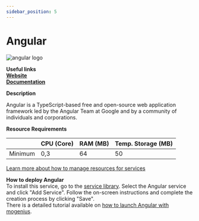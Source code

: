 ```yaml
---
sidebar_position: 5
---
```


# Angular

![angular logo](https://api.dev.mogenius.com/file/id/94a6b5f7-3d7a-44b0-8ebf-2b3243bf0ccc)

**Useful links**  
**[Website](https://angular.io/)**  
**[Documentation](https://angular.io/docs)**  

**Description**

Angular is a TypeScript-based free and open-source web application framework led by the Angular Team at Google and by a community of individuals and corporations. 

**Resource Requirements**

||CPU (Core)|RAM (MB)  |Temp. Storage (MB)|
|--|--|--|--|
| Minimum | 0,3 |64| 50

[Learn more about how to manage resources for services](./../cloud-management/resource-management.md)

**How to deploy Angular**  
To install this service, go to the [service library](./../mogenius-platform/service-library.md). Select the Angular service and click "Add Service". Follow the on-screen instructions and complete the creation process by clicking "Save".  
There is a detailed tutorial available on [how to launch Angular with mogenius](./../tutorials/create%20angular.md).
